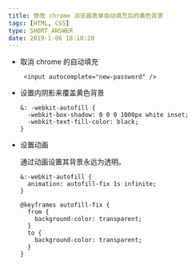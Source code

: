 ```yaml
---
title: 修改 chrome 浏览器表单自动填充后的黄色背景
tags: [HTML, CSS]
type: SHORT_ANSWER
date: 2019-1-06 18:10:20
---
```


- 取消 chrome 的自动填充

  ```
   <input autocomplete="new-password" />
  ```

- 设置内阴影来覆盖黄色背景

  ```
  &: -webkit-autofill {
    -webkit-box-shadow: 0 0 0 1000px white inset;
    -webkit-text-fill-color: black;
  }
  ```

- 设置动画

  通过动画设置其背景永远为透明。

  ```
  &:-webkit-autofill {
    animation: autofill-fix 1s infinite;
  }

  @keyframes autofill-fix {
    from {
      background-color: transparent;
    }
    to {
      background-color: transparent;
    }
  }
  ```
